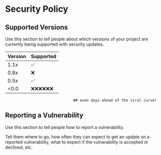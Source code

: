 # Security Policy

## Supported Versions

Use this section to tell people about which versions of your project are
currently being supported with security updates.

| Version | Supported          |
| ------- | ------------------ |
| 1.1x    | :white_check_mark: |
| 0.8x    | :x:                | ##auto audit implementation ($450 1st 3 page(50k chars each=150k chars) + $150 additional page(s)
| 0.5x    | :white_check_mark: |
| <0.0    | :x::x::x::x::x::x: | ## no build - raw code and concept planning and intentional reverse engineering, security measures to locate accurate alpha signals before anyone
                                   ## even days ahead of the viral curve!

## Reporting a Vulnerability

Use this section to tell people how to report a vulnerability.

Tell them where to go, how often they can expect to get an update on a
reported vulnerability, what to expect if the vulnerability is accepted or
declined, etc.
